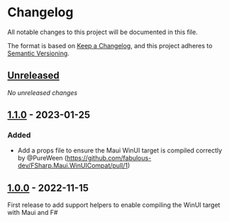 # Changelog

All notable changes to this project will be documented in this file.

The format is based on [Keep a Changelog](https://keepachangelog.com/en/1.0.0/),
and this project adheres to [Semantic Versioning](https://semver.org/spec/v2.0.0.html).

## [Unreleased]

_No unreleased changes_

## [1.1.0] - 2023-01-25

### Added
- Add a props file to ensure the Maui WinUI target is compiled correctly by @PureWeen (https://github.com/fabulous-dev/FSharp.Maui.WinUICompat/pull/1)

## [1.0.0] - 2022-11-15

First release to add support helpers to enable compiling the WinUI target with Maui and F#

[unreleased]: https://github.com/fabulous-dev/Fabulous.MauiControls/compare/1.1.0...HEAD
[1.1.0]: https://github.com/fabulous-dev/Fabulous.MauiControls/releases/tag/1.1.0
[1.0.0]: https://github.com/fabulous-dev/Fabulous.MauiControls/releases/tag/1.0.0
